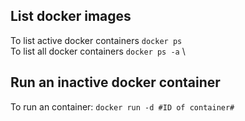 ## List docker images
To list active docker containers `docker ps` \
To list all docker containers `docker ps -a` \

## Run an inactive docker container
To run an container: `docker run -d #ID of container#`